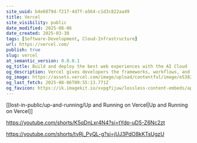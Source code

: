 ```yaml
---
site_uuid: b4e6879d-f217-4d7f-a564-c1d3c822aa49
title: Vercel
site_visibility: public
date_modified: 2025-08-06
date_created: 2025-03-30
tags: [Software-Development, Cloud-Infrastructure]
url: https://vercel.com/
publish: true
slug: vercel
at_semantic_version: 0.0.0.1
og_title: Build and deploy the best web experiences with the AI Cloud
og_description: Vercel gives developers the frameworks, workflows, and infrastructure to build a faster, more personalized web.
og_image: https://assets.vercel.com/image/upload/contentful/image/e5382hct74si/4JmubmYDJnFtstwHbaZPev/0c3576832aae5b1a4d98c8c9f98863c3/Vercel_Home_OG.png
og_last_fetch: 2025-08-06T09:55:13.771Z
og_favicon: https://ik.imagekit.io/xvpgfijuw/lossless-content-embeds/appIcon__Vercel.svg?updatedAt=1754477454409
---
```

 
[[lost-in-public/up-and-running/Up and Running on Vercel|Up and Running on Vercel]]


























https://youtube.com/shorts/K5qDnLxr4N4?si=tYdp-uD5-Z6Nc2zt

https://youtube.com/shorts/tvRj_PyQL-g?si=jUJ3PdO8kKTsUgzU